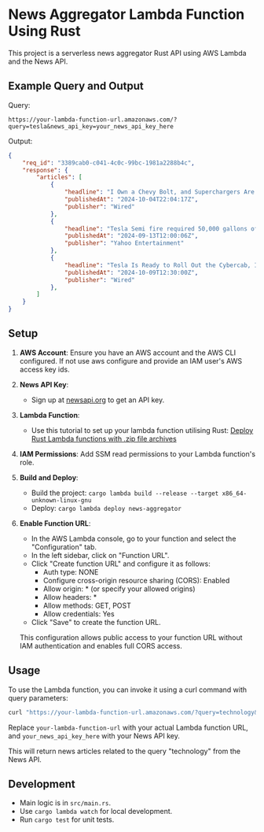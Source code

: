 # News Aggregator Lambda Function Using Rust

This project is a serverless news aggregator Rust API using AWS Lambda and the News API.

## Example Query and Output

Query:
```
https://your-lambda-function-url.amazonaws.com/?query=tesla&news_api_key=your_news_api_key_here
```

Output:
```json
{
    "req_id": "3389cab0-c041-4c0c-99bc-1981a2288b4c",
    "response": {
        "articles": [
            {
                "headline": "I Own a Chevy Bolt, and Superchargers Are a Total Game Changer",
                "publishedAt": "2024-10-04T22:04:17Z",
                "publisher": "Wired"
            },
            {
                "headline": "Tesla Semi fire required 50,000 gallons of water to extinguish",
                "publishedAt": "2024-09-13T12:00:06Z",
                "publisher": "Yahoo Entertainment"
            },
            {
                "headline": "Tesla Is Ready to Roll Out the Cybercab, Its Answer to Robotaxis",
                "publishedAt": "2024-10-09T12:30:00Z",
                "publisher": "Wired"
            },
        ]
    }
}
```

## Setup

1. **AWS Account**: Ensure you have an AWS account and the AWS CLI configured. If not use aws configure and provide an IAM user's AWS access key ids.

2. **News API Key**: 
   - Sign up at [newsapi.org](https://newsapi.org) to get an API key.

3. **Lambda Function**:
   - Use this tutorial to set up your lambda function utilising Rust:
   [Deploy Rust Lambda functions with .zip file archives](https://docs.aws.amazon.com/lambda/latest/dg/rust-package.html)

4. **IAM Permissions**: Add SSM read permissions to your Lambda function's role.

5. **Build and Deploy**:
   - Build the project: `cargo lambda build --release --target x86_64-unknown-linux-gnu`
   - Deploy: `cargo lambda deploy news-aggregator`

6. **Enable Function URL**:
   - In the AWS Lambda console, go to your function and select the "Configuration" tab.
   - In the left sidebar, click on "Function URL".
   - Click "Create function URL" and configure it as follows:
     - Auth type: NONE
     - Configure cross-origin resource sharing (CORS): Enabled
     - Allow origin: * (or specify your allowed origins)
     - Allow headers: *
     - Allow methods: GET, POST
     - Allow credentials: Yes
   - Click "Save" to create the function URL.

   This configuration allows public access to your function URL without IAM authentication and enables full CORS access.

## Usage

To use the Lambda function, you can invoke it using a curl command with query parameters:

```bash
curl "https://your-lambda-function-url.amazonaws.com/?query=technology&news_api_key=your_news_api_key_here"
```

Replace `your-lambda-function-url` with your actual Lambda function URL, and `your_news_api_key_here` with your News API key.

This will return news articles related to the query "technology" from the News API.

## Development

- Main logic is in `src/main.rs`.
- Use `cargo lambda watch` for local development.
- Run `cargo test` for unit tests.
